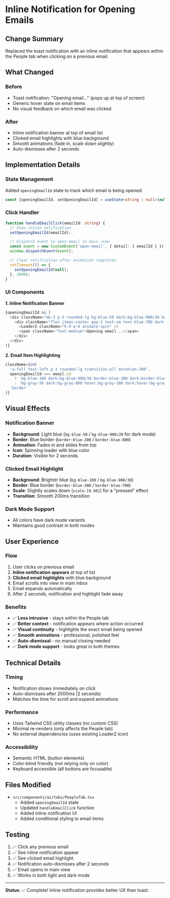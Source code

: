 # Inline Notification for Opening Emails

## Change Summary

Replaced the toast notification with an inline notification that appears within the People tab when clicking on a previous email.

## What Changed

### Before

- Toast notification: "Opening email..." (pops up at top of screen)
- Generic hover state on email items
- No visual feedback on which email was clicked

### After

- Inline notification banner at top of email list
- Clicked email highlights with blue background
- Smooth animations (fade in, scale down slightly)
- Auto-dismisses after 2 seconds

## Implementation Details

### State Management

Added `openingEmailId` state to track which email is being opened:

```typescript
const [openingEmailId, setOpeningEmailId] = useState<string | null>(null);
```

### Click Handler

```typescript
function handleEmailClick(emailId: string) {
  // Show inline notification
  setOpeningEmailId(emailId);

  // Dispatch event to open email in main view
  const event = new CustomEvent('open-email', { detail: { emailId } });
  window.dispatchEvent(event);

  // Clear notification after animation completes
  setTimeout(() => {
    setOpeningEmailId(null);
  }, 2000);
}
```

### UI Components

**1. Inline Notification Banner**

```typescript
{openingEmailId && (
  <div className="mb-3 p-3 rounded-lg bg-blue-50 dark:bg-blue-900/20 border border-blue-200 dark:border-blue-800 animate-in fade-in slide-in-from-top-2 duration-300">
    <div className="flex items-center gap-2 text-sm text-blue-700 dark:text-blue-300">
      <Loader2 className="h-4 w-4 animate-spin" />
      <span className="font-medium">Opening email...</span>
    </div>
  </div>
)}
```

**2. Email Item Highlighting**

```typescript
className={cn(
  'w-full text-left p-3 rounded-lg transition-all duration-200',
  openingEmailId === email.id
    ? 'bg-blue-100 dark:bg-blue-900/30 border-blue-300 dark:border-blue-700 scale-[0.98]'
    : 'bg-gray-50 dark:bg-gray-800 hover:bg-gray-100 dark:hover:bg-gray-700 border-transparent hover:border-gray-200 dark:hover:border-gray-600',
  'border'
)}
```

## Visual Effects

### Notification Banner

- **Background**: Light blue (`bg-blue-50` / `bg-blue-900/20` for dark mode)
- **Border**: Blue border (`border-blue-200` / `border-blue-800`)
- **Animation**: Fades in and slides from top
- **Icon**: Spinning loader with blue color
- **Duration**: Visible for 2 seconds

### Clicked Email Highlight

- **Background**: Brighter blue (`bg-blue-100` / `bg-blue-900/30`)
- **Border**: Blue border (`border-blue-300` / `border-blue-700`)
- **Scale**: Slightly scales down (`scale-[0.98]`) for a "pressed" effect
- **Transition**: Smooth 200ms transition

### Dark Mode Support

- All colors have dark mode variants
- Maintains good contrast in both modes

## User Experience

### Flow

1. User clicks on previous email
2. **Inline notification appears** at top of list
3. **Clicked email highlights** with blue background
4. Email scrolls into view in main inbox
5. Email expands automatically
6. After 2 seconds, notification and highlight fade away

### Benefits

- ✅ **Less intrusive** - stays within the People tab
- ✅ **Better context** - notification appears where action occurred
- ✅ **Visual continuity** - highlights the exact email being opened
- ✅ **Smooth animations** - professional, polished feel
- ✅ **Auto-dismissal** - no manual closing needed
- ✅ **Dark mode support** - looks great in both themes

## Technical Details

### Timing

- Notification shows immediately on click
- Auto-dismisses after 2000ms (2 seconds)
- Matches the time for scroll and expand animations

### Performance

- Uses Tailwind CSS utility classes (no custom CSS)
- Minimal re-renders (only affects the People tab)
- No external dependencies (uses existing Loader2 icon)

### Accessibility

- Semantic HTML (button elements)
- Color-blind friendly (not relying only on color)
- Keyboard accessible (all buttons are focusable)

## Files Modified

- `src/components/ai/tabs/PeopleTab.tsx`
  - Added `openingEmailId` state
  - Updated `handleEmailClick` function
  - Added inline notification UI
  - Added conditional styling to email items

## Testing

1. ✅ Click any previous email
2. ✅ See inline notification appear
3. ✅ See clicked email highlight
4. ✅ Notification auto-dismisses after 2 seconds
5. ✅ Email opens in main view
6. ✅ Works in both light and dark mode

---

**Status**: ✅ Complete! Inline notification provides better UX than toast.

